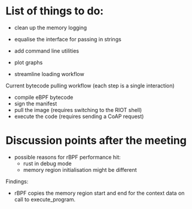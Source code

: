 
# List of things to do:

- clean up the memory logging
- equalise the interface for passing in strings
- add command line utilities
- plot graphs

- streamline loading workflow


Current bytecode pulling workflow (each step is a single interaction)
- compile eBPF bytecode
- sign the manifest
- pull the image (requires switching to the RIOT shell)
- execute the code (requires sending a CoAP request)

# Discussion points after the meeting

- possible reasons for rBPF performance hit:
  - rust in debug mode
  - memory region initialisation might be different


Findings:
- rBPF copies the memory region start and end for the context data on call to
  execute_program.

